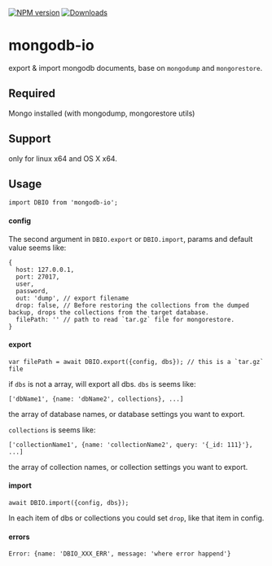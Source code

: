 [![NPM version](https://img.shields.io/npm/v/mongodb-io.svg)](https://www.npmjs.com/package/mongodb-io) [![Downloads](https://img.shields.io/npm/dm/mongodb-io.svg)](http://badge.fury.io/js/mongodb-io)

# mongodb-io
export & import mongodb documents, base on `mongodump` and `mongorestore`.

## Required

Mongo installed (with mongodump, mongorestore utils)

## Support

only for linux x64 and OS X x64.

## Usage

```
import DBIO from 'mongodb-io';
```

#### config

The second argument in `DBIO.export` or `DBIO.import`, params and default value seems like:

```
{
  host: 127.0.0.1,
  port: 27017,
  user,
  password,
  out: 'dump', // export filename
  drop: false, // Before restoring the collections from the dumped backup, drops the collections from the target database.
  filePath: '' // path to read `tar.gz` file for mongorestore.
}
```

#### export

```
var filePath = await DBIO.export({config, dbs}); // this is a `tar.gz` file
```

if `dbs` is not a array, will export all dbs. `dbs` is seems like:

```
['dbName1', {name: 'dbName2', collections}, ...]
``` 
the array of database names, or database settings you want to export.

`collections` is seems like:

```
['collectionName1', {name: 'collectionName2', query: '{_id: 111}'}, ...]
```

the array of collection names, or collection settings you want to export.

#### import

```
await DBIO.import({config, dbs});
```

In each item of dbs or collections you could set `drop`, like that item in config.

#### errors

```
Error: {name: 'DBIO_XXX_ERR', message: 'where error happend'}
```
